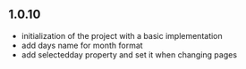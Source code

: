 ## 1.0.10

* initialization of the project with a basic implementation
* add days name for month format
*  add selectedday property and set it when changing pages